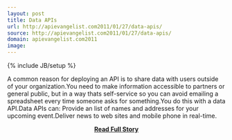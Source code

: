 ```yaml
---
layout: post
title: Data APIs
url: http://apievangelist.com2011/01/27/data-apis/
source: http://apievangelist.com2011/01/27/data-apis/
domain: apievangelist.com2011
image: 
---
```

{% include JB/setup %}<p>A common reason for deploying an API is to share data with users outside of your organization.You need to make information accessible to partners or general public, but in a way thats self-service so you can avoid emailing a spreadsheet every time someone asks for something.You do this with a data API.Data APIs can: Provide an list of names and addresses for your upcoming event.Deliver news to web sites and mobile phone in real-time.</p>
<center><p><a href="http://apievangelist.com2011/01/27/data-apis/" style='padding:25px; font-sze:18px; font-weight: bold;'>Read Full Story</a></p></center>
